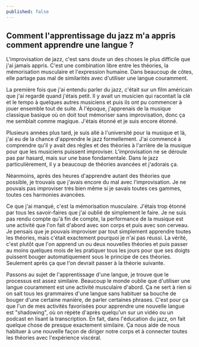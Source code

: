 ```yaml
---
published: false
---
```

## Comment l'apprentissage du jazz m'a appris comment apprendre une langue ?

L'improvisation de jazz, c'est sans doute un des choses le plus difficile que j'ai jamais appris. C'est une combination libre entre les théories, la mémorisation musculaire et l'expression humaine. Dans beaucoup de côtes, elle partage pas mal de similarités avec d'utiliser une langue couramment.

La première fois que j'ai entendu parler du jazz, c'était sur un film américain que j'ai regardé quand j'étais petit. Il y avait un musicien qui racontait la clé et le tempo à quelques autres musiciens et puis ils ont pu commencer à jouer ensemble tout de suite. À l'époque, j'apprenais de la musique classique basique où on doit tout mémoriser sans improvisation, donc ça me semblait comme magique. J'étais étonné et je suis encore étonné.

Plusieurs années plus tard, je suis allé à l'université pour la musique et là, j'ai eu de la chance d'apprendre le jazz formellement. J'ai commencé à comprendre qu'il y avait des règles et des théories à l'arrière de la musique pour que les musiciens puissent improviser. L'improvisation ne se déroule pas par hasard, mais sur une base fondamentale. Dans le jazz particulièrement, il y a beaucoup de théories avancées et j'adorais ça.

Néanmoins, après des heures d'apprendre autant des théories que possible, je trouvais que j'avais encore du mal avec l'improvisation. Je ne pouvais pas improviser très bien même si je savais toutes ces gammes, toutes ces harmonies avancées.

Ce que j'ai manqué, c'est la mémorisation musculaire. J'étais trop étonné par tous les savoir-faires que j'ai oublié de simplement le faire. Je ne suis pas rendu compte qu'à fin de compte, la performance de la musique est une activité que l'on fait d'abord avec son corps et puis avec son cerveau. Je pensais que je pouvais improviser par tout simplement apprendre toutes les théories, mais c'était exactement pourquoi je n'ai pas réussi. La vérité, c'est plutôt que l'on apprend un ou deux nouvelles théories et puis passer au moins quelques mois de les pratiquer tous les jours pour que ses doigts puissent bouger automatiquement sous le principe de ces théories. Seulement après ça que l'on devrait passer à la théorie suivante.

Passons au sujet de l'apprentissage d'une langue, je trouve que le processus est assez similaire. Beaucoup le monde oublie que d'utiliser une langue couramment est une activité musculaire d'abord. Ça ne sert à rien si on sait tous les grammaires d'une langue sans habituer sa bouche de bouger d'une certaine manière, de parler certaines phrases. C'est pour ça que l'un de mes activités favorisées pour apprendre une nouvelle langue est "shadowing", où on répète d'après quelqu'un sur un vidéo ou un podcast en lisant la transcription. En fait, dans l'éducation du jazz, on fait quelque chose de presque exactement similaire. Ça nous aide de nous habituer à une nouvelle façon de diriger notre corps et à connecter toutes les théories avec l'expérience viscéral.